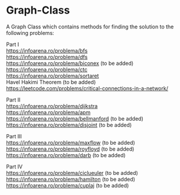 # Graph-Class
A Graph Class which contains methods for finding the solution to the following problems:

Part I \
https://infoarena.ro/problema/bfs \
https://infoarena.ro/problema/dfs \
https://infoarena.ro/problema/biconex (to be added) \
https://infoarena.ro/problema/ctc \
https://infoarena.ro/problema/sortaret <br />
Havel Hakimi Theorem (to be added) \
https://leetcode.com/problems/critical-connections-in-a-network/

Part II \
https://infoarena.ro/problema/dijkstra \
https://infoarena.ro/problema/apm \
https://infoarena.ro/problema/bellmanford (to be added) <br />
https://infoarena.ro/problema/disjoint (to be added) <br />

Part III \
https://infoarena.ro/problema/maxflow (to be added) \
https://infoarena.ro/problema/royfloyd (to be added) \
https://infoarena.ro/problema/darb (to be added)

Part IV \
https://infoarena.ro/problema/ciclueuler (to be added) \
https://infoarena.ro/problema/hamilton (to be added) \
https://infoarena.ro/problema/cuplaj (to be added)
